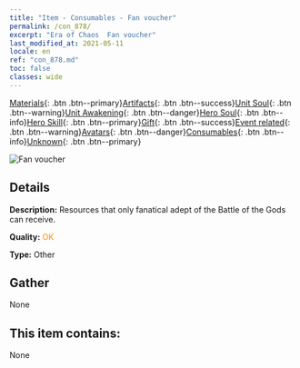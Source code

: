 ```yaml
---
title: "Item - Consumables - Fan voucher"
permalink: /con_878/
excerpt: "Era of Chaos  Fan voucher"
last_modified_at: 2021-05-11
locale: en
ref: "con_878.md"
toc: false
classes: wide
---
```

 [Materials](/Items/){: .btn .btn--primary}[Artifacts](/Items/Artifacts/){: .btn .btn--success}[Unit Soul](/Items/UnitSoul/){: .btn .btn--warning}[Unit Awakening](/Items/UnitAwakening/){: .btn .btn--danger}[Hero Soul](/Items/HeroSoul/){: .btn .btn--info}[Hero Skill](/Items/HeroSkill/){: .btn .btn--primary}[Gift](/Items/Gift/){: .btn .btn--success}[Event related](/Items/Events/){: .btn .btn--warning}[Avatars](/Items/Avatars/){: .btn .btn--danger}[Consumables](/Items/Consumables/){: .btn .btn--info}[Unknown](/Items/Unknown/){: .btn .btn--primary}

 ![Fan voucher](/images/t/i_39971.png)

## Details
 **Description:** Resources that only fanatical adept of the Battle of the Gods can receive.

 **Quality:** <span style="color: #FF8C00">OK</span>

 **Type:** Other

## Gather

  None

## This item contains:

  None

